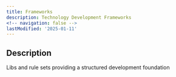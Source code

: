 ```yaml
---
title: Frameworks
description: Technology Development Frameworks
<!-- navigation: false -->
lastModified: '2025-01-11'
---
```


## Description

Libs and rule sets providing a structured development foundation

<!-- navigation: false -->
